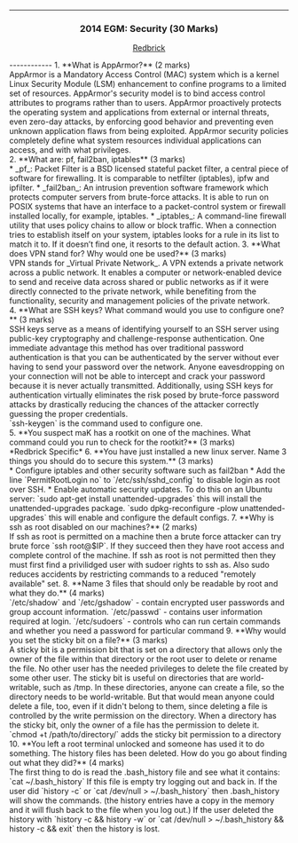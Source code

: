 ------------
<h3 align="center">
2014 EGM: Security (30 Marks)                                                                                                                                                
</h3>
<p align="center">
<a href="http://www.redbrick.dcu.ie/help/exams/admin-2014-egm">Redbrick</a>
</p>
------------ 
1. **What is AppArmor?** (2 marks)<br>
AppArmor is a Mandatory Access Control (MAC) system which is a kernel Linux Security Module (LSM) enhancement to confine programs to a limited set of resources. 
AppArmor's security model is to bind access control attributes to programs rather than to users. 
AppArmor proactively protects the operating system and applications from external or internal threats, even zero-day attacks, by enforcing good behavior and preventing even unknown application flaws from being exploited. 
AppArmor security policies completely define what system resources individual applications can access, and with what privileges.<br>
2. **What are: pf, fail2ban, iptables** (3 marks)<br>
  * _pf_: Packet Filter is a BSD licensed stateful packet filter, a central piece of software for firewalling. It is comparable to netfilter (iptables), ipfw and ipfilter.  
  * _fail2ban_: An intrusion prevention software framework which protects computer servers from brute-force attacks. 
It is able to run on POSIX systems that have an interface to a packet-control system or firewall installed locally, for example, iptables.  
  * _iptables_: A command-line firewall utility that uses policy chains to allow or block traffic. 
When a connection tries to establish itself on your system, iptables looks for a rule in its list to match it to. 
If it doesn’t find one, it resorts to the default action.  
3. **What does VPN stand for? Why would one be used?** (3 marks)<br>
VPN stands for _Virtual Private Network_. A VPN extends a private network across a public network. 
It enables a computer or network-enabled device to send and receive data across shared or public networks as if it were directly connected to the private network, while benefiting from the functionality, security and management policies of the private network. <br>
4. **What are SSH keys? What command would you use to configure one?** (3 marks)<br>
SSH keys serve as a means of identifying yourself to an SSH server using public-key cryptography and challenge-response authentication. 
One immediate advantage this method has over traditional password authentication is that you can be authenticated by the server without ever having to send your password over the network. 
Anyone eavesdropping on your connection will not be able to intercept and crack your password because it is never actually transmitted. 
Additionally, using SSH keys for authentication virtually eliminates the risk posed by brute-force password attacks by drastically reducing the chances of the attacker correctly guessing the proper credentials. <br>
`ssh-keygen` is the command used to configure one. <br>
5. **You suspect maK has a rootkit on one of the machines. What command could you run to check for the rootkit?** (3 marks)<br>
*Redbrick Specific*  
6. **You have just installed a new linux server. Name 3 things you should do to secure this system.** (3 marks)<br>
  * Configure iptables and other security software such as fail2ban  
  * Add the line `PermitRootLogin no` to `/etc/ssh/sshd_config` to disable login as root over SSH. 
  * Enable automatic security updates. To do this on an Ubuntu server:  
  `sudo apt-get install unattended-upgrades` this will install the unattended-upgrades package.  
  `sudo dpkg-reconfigure -plow unattended-upgrades` this will enable and configure the default configs.  
7. **Why is ssh as root disabled on our machines?** (2 marks)<br>
If ssh as root is permitted on a machine then a brute force attacker can try brute force `ssh root@$IP`. If they succeed then they have root access and complete control of the machine. If ssh as root is not permitted then they must first find a privilidged user with sudoer rights to ssh as.  
Also sudo reduces accidents by restricting commands to a reduced "remotely available" set.  
8. **Name 3 files that should only be readable by root and what they do.** (4 marks)<br>
`/etc/shadow` and `/etc/gshadow` - contain encrypted user passwords and group account information.  
`/etc/passwd` - contains user information required at login.  
`/etc/sudoers` - controls who can run certain commands and whether you need a password for particular command  
9. **Why would you set the sticky bit on a file?** (3 marks)<br>
A sticky bit is a permission bit that is set on a directory that allows only the owner of the file within that directory or the root user to delete or rename the file. No other user has the needed privileges to delete the file created by some other user.  
The sticky bit is useful on directories that are world-writable, such as /tmp. In these directories, anyone can create a file, so the directory needs to be world-writable. But that would mean anyone could delete a file, too, even if it didn't belong to them, since deleting a file is controlled by the write permission on the directory. When a directory has the sticky bit, only the owner of a file has the permission to delete it.  
`chmod +t /path/to/directory/` adds the sticky bit permission to a directory
10. **You left a root terminal unlocked and someone has used it to do something. The history files has been deleted. How do you go about finding out what they did?** (4 marks)<br>
The first thing to do is read the .bash_history file and see what it contains: `cat ~/.bash_history`  
If this file is empty try logging out and back in. If the user did `history -c` or `cat /dev/null > ~/.bash_history` then .bash_history will show the commands. (the history entries have a copy in the memory and it will flush back to the file when you log out.) If the user deleted the history with `history -c && history -w` or `cat /dev/null > ~/.bash_history && history -c && exit` then the history is lost. 
